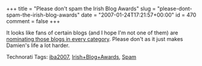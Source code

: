 +++
title = "Please don't spam the Irish Blog Awards"
slug = "please-dont-spam-the-irish-blog-awards"
date = "2007-01-24T17:21:57+00:00"
id = 470
comment = false
+++

It looks like fans of certain blogs (and I hope I'm not one of them) are [nominating those blogs in every category](http://awards.ie/blogawards/2007/01/24/attention-blog-owners-encourage-your-readers-not-to-spam/). Please don't as it just makes Damien's life a lot harder.

<span class="technoratitag">Technorati Tags: [iba2007](http://www.technorati.com/tags/iba2007), [Irish+Blog+Awards](http://www.technorati.com/tags/Irish+Blog+Awards), [Spam](http://www.technorati.com/tags/Spam)</span>
